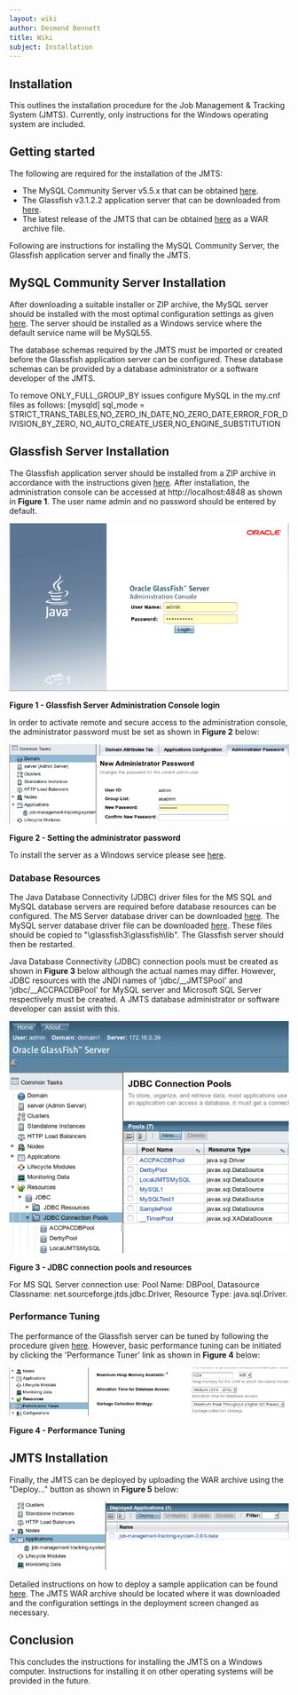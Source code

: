 ```yaml
---
layout: wiki
author: Desmond Bennett
title: Wiki
subject: Installation
---
```


## Installation

This outlines the installation procedure for the Job Management & Tracking System (JMTS). Currently, only instructions for the Windows operating system are included.

## Getting started

The following are required for the installation of the JMTS:
- The MySQL Community Server v5.5.x that can be obtained <a href="https://dev.mysql.com/downloads/mysql/" target="_blank">here</a>.
- The Glassfish v3.1.2.2 application server that can be downloaded from <a href="https://www.oracle.com/java/technologies/ogs-v3122-downloads.html" target="_blank">here</a>.
- The latest release of the JMTS that can be obtained <a href="https://github.com/DPBandA/job-management-tracking-system/releases/latest" target="_blank">here</a> as a WAR archive file.

Following are instructions for installing the MySQL Community Server, the Glassfish application server and finally the JMTS.

## MySQL Community Server Installation

After downloading a suitable installer or ZIP archive, the MySQL server should be installed with the most optimal configuration settings as given <a href="https://dev.mysql.com/doc/mysql-installation-excerpt/5.5/en/windows-installation.html" target="_blank">here</a>. The server should be installed as a Windows service where the default service name will be MySQL55.

The database schemas required by the JMTS must be imported or created before the Glassfish application server can be configured. These database schemas can be provided by a database administrator or a software developer of the JMTS.

To remove ONLY_FULL_GROUP_BY issues configure MySQL in the my.cnf files as follows:
[mysqld] sql_mode = STRICT_TRANS_TABLES,NO_ZERO_IN_DATE,NO_ZERO_DATE,ERROR_FOR_DIVISION_BY_ZERO,
NO_AUTO_CREATE_USER,NO_ENGINE_SUBSTITUTION

## Glassfish Server Installation

The Glassfish application server should be installed from a ZIP archive in accordance with the instructions given <a href="https://docs.oracle.com/cd/E26576_01/doc.312/e24935/installing.htm#GSING00006" target="_blank">here</a>. After installation, the administration console can be accessed at http://localhost:4848 as shown in **Figure 1**. The user name admin and no password should be entered by default.

<img class="mb-2 img-fluid" src="/doc/image/glassfish%20login.png" alt="DPB&A">

**Figure 1 - Glassfish Server Administration Console login**

In order to activate remote and secure access to the administration console, the administrator password must be set as shown in **Figure 2** below:

<img class="mb-2 img-fluid" src="/doc/image/admin%20password.png" alt="Administrator password">

**Figure 2 - Setting the administrator password**

To install the server as a Windows service please see [here](http://www.luv2code.com/2013/11/13/install-glassfish-4-as-a-windows-service/).

### Database Resources

The Java Database Connectivity (JDBC) driver files for the MS SQL and MySQL database servers are required before database resources can be configured. The MS Server database driver can be downloaded [here](https://github.com/DPBandA/job-management-tracking-system/blob/master/doc/database/jtds-1.2.5.jar?raw=true). The MySQL server database driver file can be downloaded [here](https://github.com/DPBandA/job-management-tracking-system/blob/master/doc/database/mysql-connector-java-5.1.45-bin.jar?raw=true). These files should be copied to "<Glassfish installation folder>\glassfish3\glassfish\lib". The Glassfish server should then be restarted.

Java Database Connectivity (JDBC) connection pools must be created as shown in **Figure 3** below although the actual names may differ. However, JDBC resources with the JNDI names of 'jdbc/__JMTSPool' and 'jdbc/__ACCPACDBPool' for MySQL server and Microsoft SQL Server respectively must be created. A JMTS database administrator or software developer can assist with this.

<img class="mb-2 img-fluid" src="/doc/image/connection%20resources%20and%20pools.png" alt="JDBC connection pools and resources">

**Figure 3 - JDBC connection pools and resources**

For MS SQL Server connection use: Pool Name: DBPool, Datasource Classname: net.sourceforge.jtds.jdbc.Driver, Resource Type: java.sql.Driver.

### Performance Tuning

The performance of the Glassfish server can be tuned by following the procedure given <a href="https://docs.oracle.com/cd/E18930_01/html/821-2431/index.html" target="_blank">here</a>. However, basic performance tuning can be initiated by clicking the 'Performance Tuner' link as shown in **Figure 4** below:

<img class="mb-2 img-fluid" src="/doc/image/performance%20tuner.png" alt="Performance tuning">

**Figure 4 - Performance Tuning**

## JMTS Installation
Finally, the JMTS can be deployed by uploading the WAR archive using the "Deploy..." button as shown in **Figure 5** below:

<img class="mb-2 img-fluid" src="/doc/image/jmts%20installation.png" alt="JMTS installation">

Detailed instructions on how to deploy a sample application can be found <a href="https://docs.oracle.com/cd/E18930_01/html/821-2432/geyvr.html" target="_blank">here</a>. The JMTS WAR archive should be located where it was downloaded and the configuration settings in the deployment screen changed as necessary.

## Conclusion

This concludes the instructions for installing the JMTS on a Windows computer. Instructions for installing it on other operating systems will be provided in the future.
